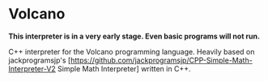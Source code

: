 # Volcano

**This interpreter is in a very early stage. Even basic programs will not run.**

C++ interpreter for the Volcano programming language. Heavily based on jackprogramsjp's [https://github.com/jackprogramsjp/CPP-Simple-Math-Interpreter-V2 Simple Math Interpreter] written in C++. 